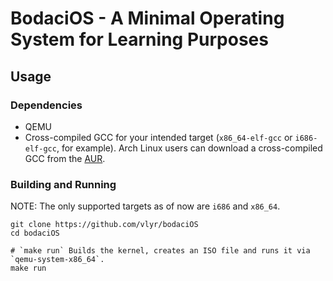 # BodaciOS - A Minimal Operating System for Learning Purposes

## Usage

### Dependencies
* QEMU
* Cross-compiled GCC for your intended target (`x86_64-elf-gcc` or `i686-elf-gcc`, for example). Arch Linux users can download a cross-compiled GCC from the [AUR](https://aur.archlinux.org/packages?K=elf-gcc).

### Building and Running

NOTE: The only supported targets as of now are `i686` and `x86_64`.
```
git clone https://github.com/vlyr/bodaciOS
cd bodaciOS

# `make run` Builds the kernel, creates an ISO file and runs it via `qemu-system-x86_64`.
make run
```
